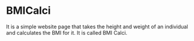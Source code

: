 # BMICalci
It is a simple website page that takes the height and weight of an individual and calculates the BMI for it. It is called BMI Calci.
